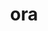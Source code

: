---
category: 3-letters
denotation: null
name: ora
reference_link: https://www.etymonline.com/word/ora
root_language: null
root_name: null
title: ora
type: free
word_sums:
- respelling: ora
  sum: 'Ora + '
---